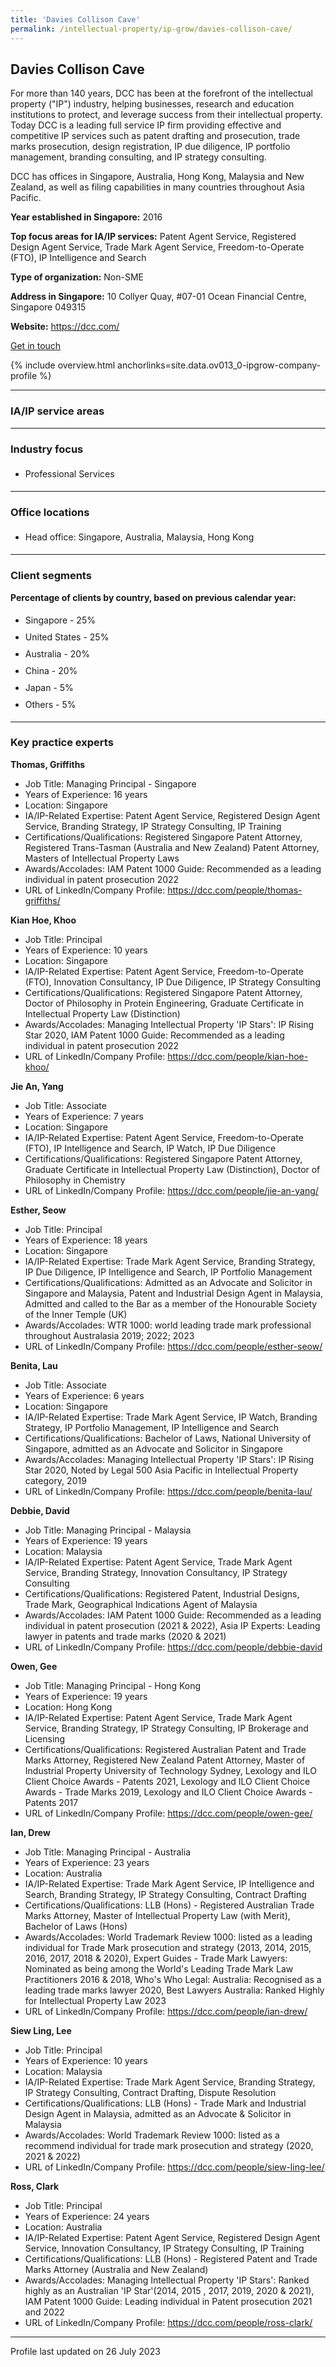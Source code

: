 ```yaml
---
title: 'Davies Collison Cave'
permalink: /intellectual-property/ip-grow/davies-collison-cave/
---
```


## Davies Collison Cave

For more than 140 years, DCC has been at the forefront of the intellectual property ("IP") industry, helping businesses, research and education institutions to protect, and leverage success from their intellectual property.  Today DCC is a leading full service IP firm providing effective and competitive IP services such as patent drafting and prosecution, trade marks prosecution, design registration, IP due diligence, IP portfolio management, branding consulting, and IP strategy consulting.

DCC has offices in Singapore, Australia, Hong Kong, Malaysia and New Zealand, as well as filing capabilities in many countries throughout Asia Pacific.

<b>Year established in Singapore:</b> 2016

<b>Top focus areas for IA/IP services:</b> Patent Agent Service, Registered Design Agent Service, Trade Mark Agent Service, Freedom-to-Operate (FTO), IP Intelligence and Search

<b>Type of organization:</b> Non-SME

<b>Address in Singapore:</b> 10 Collyer Quay, #07-01 Ocean Financial Centre, Singapore 049315

<b>Website:</b> <a href='https://dcc.com/'>https://dcc.com/</a>

<a class='btn' href='https://form.gov.sg/649bc0fc7e18e300128fe3cb' target='_blank' rel='noopener'>Get in touch</a>

{% include overview.html anchorlinks=site.data.ov013_0-ipgrow-company-profile %}

---
<a name='ip-related-service-areas'></a>
### IA/IP service areas

---
<a name='industry-focus'></a>
### Industry focus

<ul><li style='line-height: 27px; margin: 0px 0px !important'> Professional Services</li></ul>

---
<a name='office-locations'></a>
### Office locations

<ul><li style='line-height: 27px; margin: 0px 0px !important'> Head office: Singapore, Australia, Malaysia, Hong Kong </li></ul>

---
<a name='client-segments'></a>
### Client segments

**Percentage of clients by country, based on previous calendar year:**

<ul><li style='line-height: 27px; margin: 0px 0px !important'> Singapore - 25%	</li><li style='line-height: 27px; margin: 0px 0px !important'>United States - 25%	</li><li style='line-height: 27px; margin: 0px 0px !important'>Australia - 20%	</li><li style='line-height: 27px; margin: 0px 0px !important'>China - 20%	</li><li style='line-height: 27px; margin: 0px 0px !important'>Japan - 5%	</li><li style='line-height: 27px; margin: 0px 0px !important'>Others - 5%</li></ul>

---
<a name='key-practice-experts'></a>
### Key practice experts

**Thomas, Griffiths**

- Job Title: Managing Principal - Singapore
- Years of Experience: 16 years
- Location: Singapore
- IA/IP-Related Expertise: Patent Agent Service, Registered Design Agent Service, Branding Strategy, IP Strategy Consulting, IP Training
- Certifications/Qualifications: Registered Singapore Patent Attorney, Registered Trans-Tasman (Australia and New Zealand) Patent Attorney, Masters of Intellectual Property Laws
- Awards/Accolades: IAM Patent 1000 Guide: Recommended as a leading individual in patent prosecution 2022
- URL of LinkedIn/Company Profile: <a href="https://dcc.com/people/thomas-griffiths/" target="_blank" rel="noopener">https://dcc.com/people/thomas-griffiths/</a>

**Kian Hoe, Khoo**

- Job Title: Principal
- Years of Experience: 10 years
- Location: Singapore
- IA/IP-Related Expertise: Patent Agent Service, Freedom-to-Operate (FTO), Innovation Consultancy, IP Due Diligence, IP Strategy Consulting
- Certifications/Qualifications: Registered Singapore Patent Attorney, Doctor of Philosophy in Protein Engineering, Graduate Certificate in Intellectual Property Law (Distinction)
- Awards/Accolades: Managing Intellectual Property 'IP Stars': IP Rising Star 2020, IAM Patent 1000 Guide: Recommended as a leading individual in patent prosecution 2022
- URL of LinkedIn/Company Profile: <a href="https://dcc.com/people/kian-hoe-khoo/" target="_blank" rel="noopener">https://dcc.com/people/kian-hoe-khoo/</a>

**Jie An, Yang**

- Job Title: Associate
- Years of Experience: 7 years
- Location: Singapore
- IA/IP-Related Expertise: Patent Agent Service, Freedom-to-Operate (FTO), IP Intelligence and Search, IP Watch, IP Due Diligence
- Certifications/Qualifications: Registered Singapore Patent Attorney, Graduate Certificate in Intellectual Property Law (Distinction), Doctor of Philosophy in Chemistry
- URL of LinkedIn/Company Profile: <a href="https://dcc.com/people/jie-an-yang/" target="_blank" rel="noopener">https://dcc.com/people/jie-an-yang/</a>

**Esther, Seow**

- Job Title: Principal
- Years of Experience: 18 years
- Location: Singapore
- IA/IP-Related Expertise: Trade Mark Agent Service, Branding Strategy, IP Due Diligence,  IP Intelligence and Search,  IP Portfolio Management
- Certifications/Qualifications: Admitted as an Advocate and Solicitor in Singapore and Malaysia, Patent and Industrial Design Agent in Malaysia, Admitted and called to the Bar as a member of the Honourable Society of the Inner Temple (UK)
- Awards/Accolades: WTR 1000: world leading trade mark professional throughout Australasia 2019; 2022; 2023
- URL of LinkedIn/Company Profile: <a href="https://dcc.com/people/esther-seow/" target="_blank" rel="noopener">https://dcc.com/people/esther-seow/</a>

**Benita, Lau**

- Job Title: Associate
- Years of Experience: 6 years
- Location: Singapore
- IA/IP-Related Expertise: Trade Mark Agent Service, IP Watch, Branding Strategy, IP Portfolio Management, IP Intelligence and Search
- Certifications/Qualifications: Bachelor of Laws, National University of Singapore, admitted as an Advocate and Solicitor in Singapore
- Awards/Accolades: Managing Intellectual Property 'IP Stars': IP Rising Star 2020, Noted by Legal 500 Asia Pacific in Intellectual Property category, 2019
- URL of LinkedIn/Company Profile: <a href="https://dcc.com/people/benita-lau/" target="_blank" rel="noopener">https://dcc.com/people/benita-lau/</a>

**Debbie, David**

- Job Title: Managing Principal - Malaysia
- Years of Experience: 19 years
- Location: Malaysia
- IA/IP-Related Expertise: Patent Agent Service, Trade Mark Agent Service, Branding Strategy, Innovation Consultancy, IP Strategy Consulting
- Certifications/Qualifications: Registered Patent, Industrial Designs, Trade Mark, Geographical Indications Agent of Malaysia 
- Awards/Accolades: IAM Patent 1000 Guide: Recommended as a leading individual in patent prosecution (2021 & 2022), Asia IP Experts: Leading lawyer in patents and trade marks (2020 & 2021)
- URL of LinkedIn/Company Profile: <a href="https://dcc.com/people/debbie-david" target="_blank" rel="noopener">https://dcc.com/people/debbie-david</a>

**Owen, Gee**

- Job Title: Managing Principal - Hong Kong
- Years of Experience: 19 years
- Location: Hong Kong
- IA/IP-Related Expertise: Patent Agent Service, Trade Mark Agent Service, Branding Strategy, IP Strategy Consulting, IP Brokerage and Licensing
- Certifications/Qualifications: Registered Australian Patent and Trade Marks Attorney, Registered New Zealand Patent Attorney, Master of Industrial Property University of Technology Sydney, Lexology and ILO Client Choice Awards - Patents 2021, Lexology and ILO Client Choice Awards - Trade Marks 2019, Lexology and ILO Client Choice Awards - Patents 2017
- URL of LinkedIn/Company Profile: <a href="https://dcc.com/people/owen-gee/" target="_blank" rel="noopener">https://dcc.com/people/owen-gee/</a>

**Ian, Drew**

- Job Title: Managing Principal - Australia
- Years of Experience: 23 years
- Location: Australia
- IA/IP-Related Expertise: Trade Mark Agent Service, IP Intelligence and Search, Branding Strategy, IP Strategy Consulting, Contract Drafting
- Certifications/Qualifications: LLB (Hons) - Registered Australian Trade Marks Attorney, Master of Intellectual Property Law (with Merit), Bachelor of Laws (Hons)
- Awards/Accolades: World Trademark Review 1000: listed as a leading individual for Trade Mark prosecution and strategy (2013, 2014, 2015, 2016, 2017, 2018 & 2020), Expert Guides - Trade Mark Lawyers: Nominated as being among the World's Leading Trade Mark Law Practitioners 2016 & 2018, Who's Who Legal: Australia: Recognised as a leading trade marks lawyer 2020, Best Lawyers Australia: Ranked Highly for Intellectual Property Law 2023
- URL of LinkedIn/Company Profile: <a href="https://dcc.com/people/ian-drew/" target="_blank" rel="noopener">https://dcc.com/people/ian-drew/</a>

**Siew Ling, Lee**

- Job Title: Principal
- Years of Experience: 10 years
- Location: Malaysia
- IA/IP-Related Expertise: Trade Mark Agent Service, Branding Strategy, IP Strategy Consulting, Contract Drafting, Dispute Resolution
- Certifications/Qualifications: LLB (Hons) - Trade Mark and Industrial Design Agent in Malaysia, admitted as an Advocate & Solicitor in Malaysia
- Awards/Accolades: World Trademark Review 1000: listed as a recommend individual for trade mark prosecution and strategy (2020, 2021 & 2022)
- URL of LinkedIn/Company Profile: <a href="https://dcc.com/people/siew-ling-lee/" target="_blank" rel="noopener">https://dcc.com/people/siew-ling-lee/</a>

**Ross, Clark**

- Job Title: Principal 
- Years of Experience: 24 years
- Location: Australia
- IA/IP-Related Expertise: Patent Agent Service, Registered Design Agent Service, Innovation Consultancy, IP Strategy Consulting, IP Training
- Certifications/Qualifications: LLB (Hons) - Registered Patent and Trade Marks Attorney (Australia and New Zealand)
- Awards/Accolades: Managing Intellectual Property 'IP Stars': Ranked highly as an Australian 'IP Star'(2014, 2015 , 2017, 2019, 2020 & 2021), IAM Patent 1000 Guide: Leading individual in Patent prosecution 2021 and 2022
- URL of LinkedIn/Company Profile: <a href="https://dcc.com/people/ross-clark/" target="_blank" rel="noopener">https://dcc.com/people/ross-clark/</a>

---
Profile last updated on 26 July 2023
